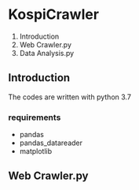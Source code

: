 # KospiCrawler

1. Introduction 
2. Web Crawler.py
3. Data Analysis.py

## Introduction
The codes are written with python 3.7

### requirements
- pandas
- pandas_datareader
- matplotlib

## Web Crawler.py

